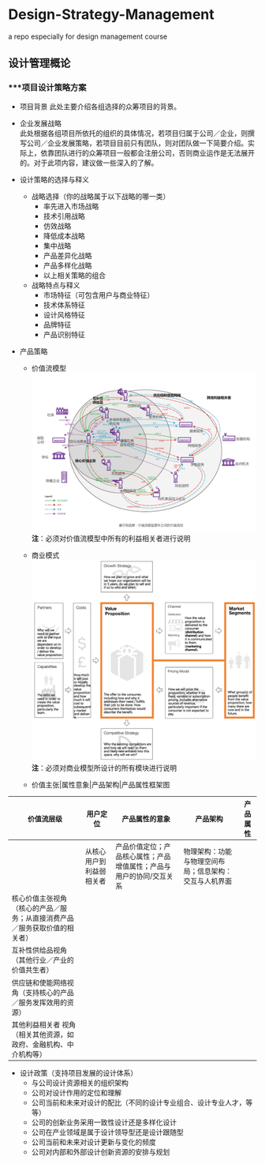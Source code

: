 # Design-Strategy-Management
a repo especially for design management course


## 设计管理概论
### ***项目设计策略方案

- 项目背景
此处主要介绍各组选择的众筹项目的背景。  

- 企业发展战略  
此处根据各组项目所依托的组织的具体情况，若项目归属于公司／企业，则撰写公司／企业发展策略，若项目目前只有团队，则对团队做一下简要介绍。实际上，依靠团队进行的众筹项目一般都会注册公司，否则商业运作是无法展开的。对于此项内容，建议做一些深入的了解。

- 设计策略的选择与释义
	- 战略选择（你的战略属于以下战略的哪一类）
		- 率先进入市场战略
		- 技术引用战略
		- 仿效战略
		- 降低成本战略
		- 集中战略
		- 产品差异化战略
		- 产品多样化战略
		- 以上相关策略的组合
	- 战略特点与释义
		- 市场特征（可包含用户与商业特征）
		- 技术体系特征
		- 设计风格特征
		- 品牌特征
		- 产品识别特征

- 产品策略
	- 价值流模型
	![ValueChainModel](https://github.com/lymanzhang/Design-Strategy-Management/blob/master/valuechain/valuechain.png)  
	**注**：必须对价值流模型中所有的利益相关者进行说明


	- 商业模式
	![BusinessModel](https://github.com/lymanzhang/Design-Strategy-Management/blob/master/valuechain/bussinessmodel.png)  
	**注**：必须对商业模型所设计的所有模块进行说明

	- 价值主张|属性意象|产品架构|产品属性框架图  

| 价值流层级        | 用户定位           | 产品属性的意象  | 产品架构  | 产品属性  |
| ------------- | ------------- | ------------ | ----------- | ---------- |
| | 从核心用户到利益弱相关者| 产品价值定位；产品核心属性；产品增值属性；产品与用户的协同/交互关系| 物理架构：功能与物理空间布局；信息架构：交互与人机界面||
| 核心价值主张视角（核心的产品／服务；从直接消费产品／服务获取价值的相关者）     |  | |
| 互补性供给品视角（其他行业／产业的价值共生者）     |   |  |
| 供应链和使能网络视角（支持核心的产品／服务发挥效用的资源）|    |  |
| 其他利益相关者 视角（相关其他资源，如政府、金融机构、中介机构等）|   |  |

- 设计政策（支持项目发展的设计体系）
	- 与公司设计资源相关的组织架构
	- 公司对设计作用的定位和理解
	- 公司当前和未来对设计的配比（不同的设计专业组合、设计专业人才，等等）
	- 公司的创新业务采用一致性设计还是多样化设计
	- 公司在产业领域是属于设计领导型还是设计跟随型
	- 公司当前和未来对设计更新与变化的频度
	- 公司对内部和外部设计创新资源的安排与规划
